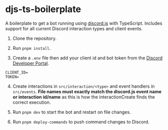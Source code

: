 # djs-ts-boilerplate

A boilerplate to get a bot running using [discord.js](https://discord.js.org/#/) with TypeScript. Includes support for all current Discord interaction types and client events.

1. Clone the repository.

2. Run `pnpm install`.

3. Create a `.env` file then add your client id and bot token from the [Discord Developer Portal](https://discord.com/developers/applications).
```
CLIENT_ID=
TOKEN=
```

4. Create interactions in `src/interaction/<type>` and event handlers in `src/events`. **File names must exactly match the discord.js event name or interaction id/name** as this is how the interactionCreate finds the correct execution.

5. Run `pnpm dev` to start the bot and restart on file changes.

6. Run `pnpm deploy-commands` to push command changes to Discord.

